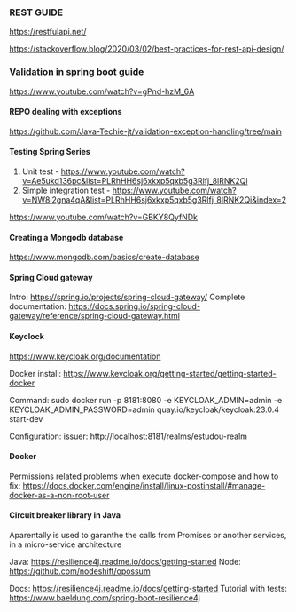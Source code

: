 ### REST GUIDE
https://restfulapi.net/

https://stackoverflow.blog/2020/03/02/best-practices-for-rest-api-design/

### Validation in spring boot guide
https://www.youtube.com/watch?v=gPnd-hzM_6A

#### REPO dealing with exceptions
https://github.com/Java-Techie-jt/validation-exception-handling/tree/main

#### Testing Spring Series
1) Unit test - https://www.youtube.com/watch?v=Ae5ukd136pc&list=PLRhHH6sj6xkxp5qxb5g3Rlfj_8lRNK2Qi
2) Simple integration test - https://www.youtube.com/watch?v=NW8i2gna4qA&list=PLRhHH6sj6xkxp5qxb5g3Rlfj_8lRNK2Qi&index=2

https://www.youtube.com/watch?v=GBKY8QyfNDk

#### Creating a Mongodb database
https://www.mongodb.com/basics/create-database

#### Spring Cloud gateway
Intro: https://spring.io/projects/spring-cloud-gateway/
Complete documentation: https://docs.spring.io/spring-cloud-gateway/reference/spring-cloud-gateway.html

#### Keyclock
https://www.keycloak.org/documentation

Docker install:
https://www.keycloak.org/getting-started/getting-started-docker

Command:
sudo docker run -p 8181:8080 -e KEYCLOAK_ADMIN=admin -e KEYCLOAK_ADMIN_PASSWORD=admin quay.io/keycloak/keycloak:23.0.4 start-dev

Configuration:
issuer: http://localhost:8181/realms/estudou-realm

#### Docker

Permissions related problems when execute docker-compose and how to fix:
https://docs.docker.com/engine/install/linux-postinstall/#manage-docker-as-a-non-root-user

#### Circuit breaker library in Java

Aparentally is used to garanthe the calls from Promises or another services, in a micro-service architecture

Java: https://resilience4j.readme.io/docs/getting-started
Node: https://github.com/nodeshift/opossum

Docs: https://resilience4j.readme.io/docs/getting-started
Tutorial with tests: https://www.baeldung.com/spring-boot-resilience4j